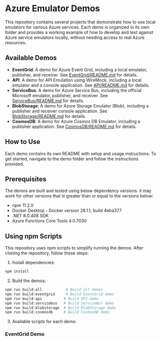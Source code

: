 # Azure Emulator Demos

This repository contains several projects that demonstrate how to use local emulators for various Azure services. Each demo is organized in its own folder and provides a working example of how to develop and test against Azure service emulators locally, without needing access to real Azure resources.

## Available Demos

- **EventGrid**: A demo for Azure Event Grid, including a local emulator, publisher, and receiver. See [EventGrid/README.md](./EventGrid/README.md) for details.
- **API**: A demo for API Emulation using WireMock, including a local emulator and a console application. See [API/README.md](./API/README.md) for details.
- **ServiceBus**: A demo for Azure Service Bus, including the official Microsoft emulator, publisher, and receiver. See [ServiceBus/README.md](./ServiceBus/README.md) for details.
- **BlobStorage**: A demo for Azure Storage Emulator (Blob), including a publisher and receiver console application. See [BlobStorage/README.md](./BlobStorage/README.md) for details.
- **CosmosDB**: A demo for Azure Cosmos DB Emulator, including a publisher application. See [CosmosDB/README.md](./CosmosDB/README.md) for details.

## How to Use

Each demo contains its own README with setup and usage instructions. To get started, navigate to the demo folder and follow the instructions provided.

## Prerequisites
The demos are built and tested using below dependency versions. it may work for other versions that is greater than or equal to the versions below:
- npm 11.2.0
- Docker Desktop - Docker version 28.1.1, build 4eba377
- .NET 8.0.408 SDK
- Azure Functions Core Tools 4.0.7030

## Using npm Scripts

This repository uses npm scripts to simplify running the demos. After cloning the repository, follow these steps:

1. Install dependencies:
```powershell
npm install
```

2. Build the demos:
```powershell
npm run build:all           # Build all demos
npm run build:eventgrid     # Build EventGrid demo
npm run build:api          # Build API demo
npm run build:servicebus   # Build ServiceBus demo
npm run build:blobstorage  # Build BlobStorage demo
npm run build:cosmosdb     # Build CosmosDB demo
```

3. Available scripts for each demo:

### EventGrid Demo
```